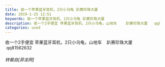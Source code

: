 ```yaml
---
title: 收一个苹果蓝牙耳机，2只小乌龟 趴赛珍珠大厦
date: 2019-1-25 12:51
keywords: 收一个苹果蓝牙耳机，2只小乌龟 趴赛珍珠大厦
description: 收一个2手便宜 苹果蓝牙耳机，2只小乌龟，山地车    趴赛珍珠大厦   qq81562632  
categories: used
---
```

<td class="t_f" id="postmessage_2793964">

收一个2手便宜 苹果蓝牙耳机，2只小乌龟，山地车    趴赛珍珠大厦   qq81562632  </td>
###### 转载自[菲龙网]